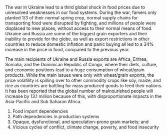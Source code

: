 The war in Ukraine lead to a third global shock in food prices due to unresolved weaknesses in our food systems. During the war, famers only planted 1/3 of their normal spring crop, normal supply chains for transporting food were disrupted by fighting, and millions of people were displaced to new places, without access to their normal means of food. 
Ukraine and Russia are some of the biggest grain exporters and their inability to provide for the globe, as well as export restrictions in other countries to reduce domestic inflation and panic buying all led to a 34% increase in the price in food, compared to the previous year. 

The main recipients of Ukraine and Russia exports are Africa, Eritrea, Somalia, and the Dominican Republic of Congo, where their diets, culture, and economic positions lead to a huge consumption of wheat/grain products. While the main issues were only with wheat/grain exports, the price volatility is spilling over to other commodity crops like soy, maize, and rice as countries are battling for mass produced goods to feed their nations. It has been reported that the global number of malnourished people will increase by 13.1 million because of this, with disproportionate impacts in the Asia-Pacific and Sub Saharan Africa. 

1. Food import dependencies
2. Path dependencies in production systems
3. Opaque, dysfunctional, and speculation-prone grain markets; and
4. Vicious cycles of conflict, climate change, poverty, and food insecurity
